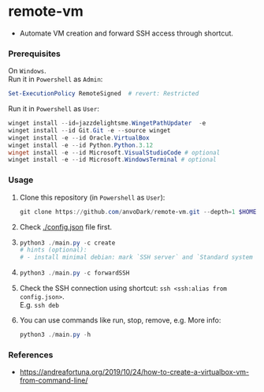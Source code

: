 # remote-vm
- Automate VM creation and forward SSH access through shortcut.

### Prerequisites
On `Windows`.\
Run it in `Powershell` as `Admin`:
```powershell
Set-ExecutionPolicy RemoteSigned  # revert: Restricted
```
Run it in `Powershell` as `User`:
```powershell
winget install --id=jazzdelightsme.WingetPathUpdater  -e
winget install --id Git.Git -e --source winget
winget install -e --id Oracle.VirtualBox
winget install -e --id Python.Python.3.12
winget install -e --id Microsoft.VisualStudioCode # optional
winget install -e --id Microsoft.WindowsTerminal # optional
```

### Usage
1. Clone this repository (in `Powershell` as `User`):
    ```powershell
    git clone https://github.com/anvoDark/remote-vm.git --depth=1 $HOME\remote-vm
    ```

1. Check [./config.json](./config.json) file first.
1.
    ```powershell
    python3 ./main.py -c create
    # hints (optional):
    # - install minimal debian: mark `SSH server` and `Standard system utilities` only
    ```
1.
    ```powershell
    python3 ./main.py -c forwardSSH
    ```
1. Check the SSH connection using shortcut: `ssh <ssh:alias from config.json>`.\
    E.g. `ssh deb`

1.  You can use commands like run, stop, remove, e.g. More info:
    ```powershell
    python3 ./main.py -h
    ```

### References
- https://andreafortuna.org/2019/10/24/how-to-create-a-virtualbox-vm-from-command-line/
